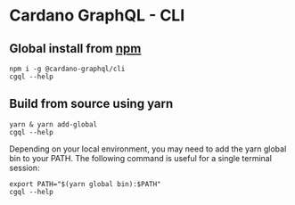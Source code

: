 # Cardano GraphQL - CLI
## Global install from [npm](https://www.npmjs.com/package/cardano-graphql-cli)
```
npm i -g @cardano-graphql/cli
cgql --help
```
## Build from source using yarn
```
yarn & yarn add-global
cgql --help
```
Depending on your local environment, you may need to add the yarn global bin to your PATH. The 
following command is useful for a single terminal session:
```
export PATH="$(yarn global bin):$PATH"
cgql --help
```
